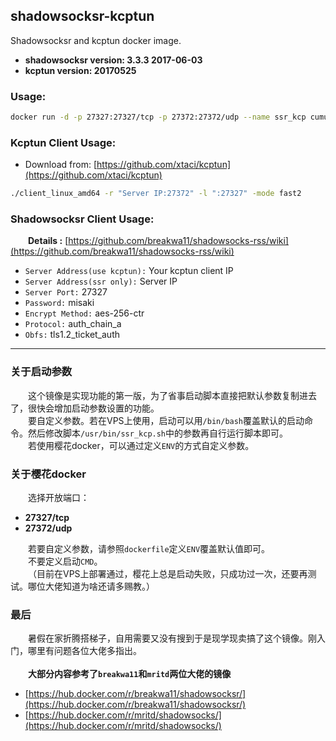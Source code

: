 ## shadowsocksr-kcptun

Shadowsocksr and kcptun docker image.

* **shadowsocksr version: 3.3.3 2017-06-03**
* **kcptun version: 20170525**

### Usage:

``` sh
docker run -d -p 27327:27327/tcp -p 27372:27372/udp --name ssr_kcp cumulus4721/shadowsocksr-kcptun:latest
```

### Kcptun Client Usage:

- Download from:  [https://github.com/xtaci/kcptun](https://github.com/xtaci/kcptun)

``` sh
./client_linux_amd64 -r "Server IP:27372" -l ":27327" -mode fast2
```

### Shadowsocksr Client Usage:

&emsp;&emsp;**Details :** [https://github.com/breakwa11/shadowsocks-rss/wiki](https://github.com/breakwa11/shadowsocks-rss/wiki)

- `Server Address(use kcptun):` Your kcptun client IP
- `Server Address(ssr only):` Server IP
- `Server Port:` 27327
- `Password:` misaki
- `Encrypt Method:` aes-256-ctr
- `Protocol:` auth_chain_a
- `Obfs:` tls1.2_ticket_auth

***

### 关于启动参数

&emsp;&emsp;这个镜像是实现功能的第一版，为了省事启动脚本直接把默认参数复制进去了，很快会增加启动参数设置的功能。<br />
&emsp;&emsp;要自定义参数。若在VPS上使用，启动可以用`/bin/bash`覆盖默认的启动命令。然后修改脚本`/usr/bin/ssr_kcp.sh`中的参数再自行运行脚本即可。<br />
&emsp;&emsp;若使用樱花docker，可以通过定义`ENV`的方式自定义参数。

### 关于樱花docker
&emsp;&emsp;选择开放端口：
- **27327/tcp**
- **27372/udp**<br />

&emsp;&emsp;若要自定义参数，请参照`dockerfile`定义`ENV`覆盖默认值即可。<br />
&emsp;&emsp;不要定义启动`CMD`。<br />
&emsp;&emsp;（目前在VPS上部署通过，樱花上总是启动失败，只成功过一次，还要再测试。哪位大佬知道为啥还请多赐教。）

### 最后
&emsp;&emsp;暑假在家折腾搭梯子，自用需要又没有搜到于是现学现卖搞了这个镜像。刚入门，哪里有问题各位大佬多指出。<br /><br />
&emsp;&emsp;**大部分内容参考了`breakwa11`和`mritd`两位大佬的镜像**
- [https://hub.docker.com/r/breakwa11/shadowsocksr/](https://hub.docker.com/r/breakwa11/shadowsocksr/)
- [https://hub.docker.com/r/mritd/shadowsocks/](https://hub.docker.com/r/mritd/shadowsocks/)
